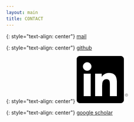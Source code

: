 ```yaml
---
layout: main
title: CONTACT
---
```

{: style="text-align: center"}
[mail](mailto:{{site.gmail_username}}@gmail.com)

{: style="text-align: center"}
[github](https://github.com/{{site.github_username}})

{: style="text-align: center"}
[![LinkedIn](/assets/icons/In-Black-128px-R.png)](https://linkedin.com/in/{{site.linkedin_username}})

{: style="text-align: center"}
[google scholar](https://scholar.google.com/citations?user=Sg8AqEoAAAAJ&hl=en&oi=sra)
